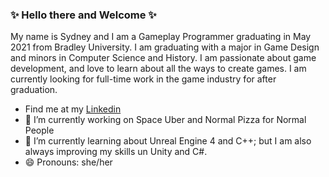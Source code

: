 ### ✨ Hello there and Welcome ✨ 

My name is Sydney and I am a Gameplay Programmer graduating in May 2021 from Bradley University. I am graduating with a major in Game Design and minors in Computer Science and History. I am passionate about game development, and love to learn about all the ways to create games. I am currently looking for full-time work in the game industry for after graduation. 

- Find me at my [Linkedin](https://www.linkedin.com/in/sydney-f-5828b5100/)
- 🔭 I’m currently working on Space Uber and Normal Pizza for Normal People
- 🌱 I’m currently learning about Unreal Engine 4 and C++; but I am also always improving my skills un Unity and C#.
- 😄 Pronouns: she/her


<!--
**sidfoe/sidfoe** is a ✨ _special_ ✨ repository because its `README.md` (this file) appears on your GitHub profile.

Here are some ideas to get you started:

- ⚡ Fun fact: ...
-->
  
